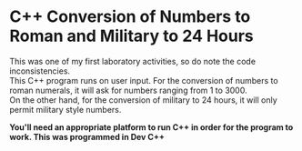 # C++ Conversion of Numbers to Roman and Military to 24 Hours

<p>
This was one of my first laboratory activities, so do note the code inconsistencies. </br>
This C++ program runs on user input. For the conversion of numbers to roman numerals, it will ask for numbers ranging from 1 to 3000. </br>
On the other hand, for the conversion of military to 24 hours, it will only permit military style numbers. </br>

<b> You'll need an appropriate platform to run C++ in order for the program to work. This was programmed in Dev C++ </b> </p>

